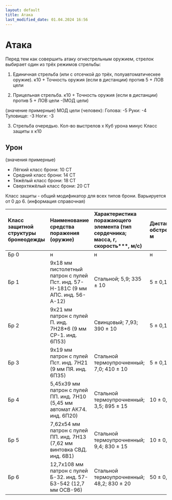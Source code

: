 ```yaml
---
layout: default
title: Атака
last_modified_date: 01.04.2024 16:56
---
```


# Атака

Перед тем как совершить атаку огнестрельным оружием, стрелок выбирает один из трёх режимов стрельбы:

1. Единичная стрельба (или с отсечкой до трёх, полуавтоматическее оружие).
к10 + Точность оружия (если в дистанции) против 5 + ЛОВ цели
   
2. Прицельная стрельба.
к10 + Точность оружия (если в дистанции) против 5 + ЛОВ цели -(МОД цели)

(значение примерные)
МОД цели (человек):
Голова: -5
Руки: -4
Туловище: -3
Ноги: -3

   
3. Стрельба очередью.
Кол-во выстрелов x Куб урона минус Класс защиты x к10

## Урон

(значения примерные)
- Лёгкий класс брони: 10 СТ
- Средний класс брони: 14 СТ
- Тяжёлый класс брони: 18 СТ
- Сверхтяжёлый класс брони: 20 СТ

Класс защиты - общий модификатор для всех типов брони. Варьируется от 0 до 6.
(информация справочная)


| Класс защитной структуры бронеодежды | Наименование средства поражения (оружие)                                        | Характеристика поражающего элемента (тип сердечника; масса, г, скорость***, м/с) | Дистанция обстрела, м |
|:-------------------------------------|:--------------------------------------------------------------------------------|:---------------------------------------------------------------------------------|:----------------------|
| Бр 0                                 | н                                                                               | н                                                                                | н                     |
| Бр 1                                 | 9х18 мм пистолетный патрон с пулей Пст. инд. 57-Н-181С (9 мм АПС. инд. 56-А-12) | Стальной; 5,9; 335 ± 10                                                          | 5 ± 0,1               |
| Бр 2                                 | 9х21 мм патрон с пулей П. инд. 7Н28*6 (9 мм СР-1. инд. 6П53)                    | Свинцовый; 7,93; 390 ± 10                                                        | 5 ± 0,1               |
| Бр 3                                 | 9х19 мм патрон с пулей Пст. инд. 7Н21 (9 мм ПЯ. инд. 6П35)                      | Стальной термоупрочненный; 7,0; 410 ± 10                                         | 5 ± 0,1               |
| Бр 4                                 | 5,45х39 мм патрон с пулей ПП. инд. 7Н10 (5,45 мм автомат АК74. инд. 6П20)       | Стальной термоупрочненный; 3,5; 895 ± 15                                         | 10 ± 0,1              |
| Бр 5                                 | 7,62х54 мм патрон с пулей ПП. инд. 7Н13 (7,62 мм винтовка СВД. инд. 6В1)        | Стальной термоупрочненный; 9,4; 830 ± 15                                         | 10 ± 0,1              |
| Бр 6                                 | 12,7х108 мм патрон с пулей Б-32. инд. 57-БЗ-542 (12,7 мм ОСВ-96)                | Стальной термоупрочненный; 48,2; 830 ± 20                                        | 50 ± 0,5              |

